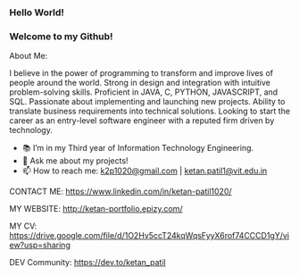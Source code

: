 ### Hello World!
### Welcome to my Github!


About Me:

I believe in the power of programming to transform and improve lives of people around the world. Strong in design and integration with intuitive problem-solving skills. Proficient in JAVA, C, PYTHON, JAVASCRIPT, and SQL. Passionate about implementing and launching new projects. Ability to translate business requirements into technical solutions. Looking to start the career as an entry-level software engineer with a reputed firm driven by technology.


- 📚 I’m in my Third year of Information Technology Engineering.
- 💬 Ask me about my projects!
- 📫 How to reach me: k2p1020@gmail.com | ketan.patil1@vit.edu.in


CONTACT ME:
https://www.linkedin.com/in/ketan-patil1020/

MY WEBSITE:
http://ketan-portfolio.epizy.com/

MY CV:
https://drive.google.com/file/d/1O2Hv5ccT24kqWqsFyyX6rof74CCCD1gY/view?usp=sharing

DEV Community:
https://dev.to/ketan_patil

